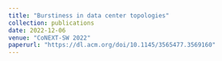 ```yaml
---
title: "Burstiness in data center topologies"
collection: publications
date: 2022-12-06
venue: "CoNEXT-SW 2022"
paperurl: "https://dl.acm.org/doi/10.1145/3565477.3569160"
---
```

